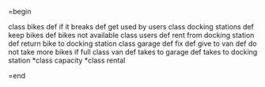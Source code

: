 =begin

class bikes
  def if it breaks
  def get used by users
class docking stations
  def keep bikes
  def bikes not available
class users
  def rent from docking station
  def return bike to docking station
class garage
  def fix
  def give to van
  def do not take more bikes if full
class van
  def takes to garage
  def takes to docking station
*class capacity
*class rental

=end
